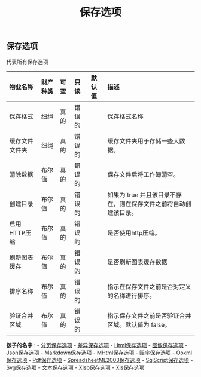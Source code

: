 ﻿---
title: 保存选项
second_title: Aspose.Cells Cloud Documen
type: docs
url: /zh/specification/model/saveoptions/
description: Aspose.Cells 云模型规范：SaveOptions。轻松处理 Excel 和其他电子表格文档，具有打开、生成、编辑、拆分、合并、比较和转换等功能
weight: 50
---
## **保存选项**

代表所有保存选项

|物业名称|财产种类|可空|只读|默认值|描述|
|:- |:- |:- |:- |:- |:- |
|保存格式|细绳|真的|错误的||保存格式名称|
|缓存文件文件夹|细绳|真的|错误的||缓存文件夹用于存储一些大数据。|
|清除数据|布尔值|真的|错误的||保存文件后将工作簿清空。|
|创建目录|布尔值|真的|错误的||如果为 true 并且该目录不存在，则在保存文件之前将自动创建该目录。|
|启用HTTP压缩|布尔值|真的|错误的||是否使用http压缩。|
|刷新图表缓存|布尔值|真的|错误的||是否刷新图表缓存数据|
|排序名称|布尔值|真的|错误的||指示在保存文件之前是否对定义的名称进行排序。|
|验证合并区域|布尔值|真的|错误的||指示保存文件之前是否验证合并区域。默认值为 false。|

**孩子的名字** : 
	-  [分页保存选项](paginatedsaveoptions) 
	-  [差异保存选项](difsaveoptions) 
	-  [Html保存选项](htmlsaveoptions) 
	-  [图像保存选项](imagesaveoptions) 
	-  [Json保存选项](jsonsaveoptions) 
	-  [Markdown保存选项](markdownsaveoptions) 
	-  [MHtml保存选项](mhtmlsaveoptions) 
	-  [赔率保存选项](odssaveoptions) 
	-  [Ooxml保存选项](ooxmlsaveoptions) 
	-  [Pdf保存选项](pdfsaveoptions) 
	-  [SpreadsheetML2003保存选项](spreadsheetml2003saveoptions) 
	-  [SqlScript保存选项](sqlscriptsaveoptions) 
	-  [Svg保存选项](svgsaveoptions) 
	-  [文本保存选项](txtsaveoptions) 
	-  [Xlsb保存选项](xlsbsaveoptions) 
	-  [Xls保存选项](xlssaveoptions) 
